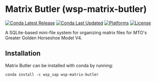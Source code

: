 # Matrix Butler (wsp-matrix-butler)

[![Conda Latest Release](https://anaconda.org/wsp_sap/wsp-matrix-butler/badges/version.svg)](https://anaconda.org/wsp_sap/wsp-matrix-butler)
[![Conda Last Updated](https://anaconda.org/wsp_sap/wsp-matrix-butler/badges/latest_release_date.svg)](https://anaconda.org/wsp_sap/wsp-matrix-butler)
[![Platforms](https://anaconda.org/wsp_sap/wsp-matrix-butler/badges/platforms.svg)](https://anaconda.org/wsp_sap/wsp-matrix-butler)
[![License](https://anaconda.org/wsp_sap/wsp-matrix-butler/badges/license.svg)](https://github.com/wsp-sag/wsp-matrix-butler/blob/master/LICENSE)

A SQLite-based mini-file system for organizing matrix files for MTO's Greater Golden Horseshoe Model V4.

## Installation

Matrix Butler can be installed with conda by running:

```batch
conda install -c wsp_sap wsp-matrix-butler
```
